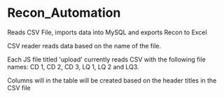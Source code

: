 # Recon_Automation

Reads CSV File, imports data into MySQL and exports Recon to Excel

CSV reader reads data based on the name of the file. 

Each JS file titled 'upload' currently reads CSV with the following file names: CD 1, CD 2, CD 3, LQ 1, LQ 2 and LQ3.

Columns will in the table will be created based on the header titles in the CSV file

